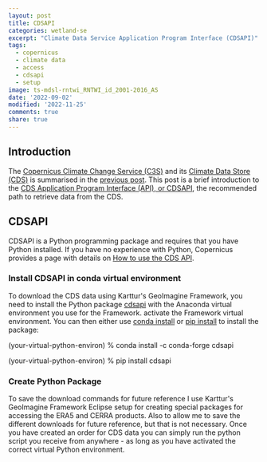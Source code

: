 ```yaml
---
layout: post
title: CDSAPI
categories: wetland-se
excerpt: "Climate Data Service Application Program Interface (CDSAPI)"
tags:
  - copernicus
  - climate data
  - access
  - cdsapi
  - setup
image: ts-mdsl-rntwi_RNTWI_id_2001-2016_AS
date: '2022-09-02'
modified: '2022-11-25'
comments: true
share: true
---
```


## Introduction

The [Copernicus Climate Change Service (C3S)](https://cds.climate.copernicus.eu/about-c3s) and its [Climate Data Store (CDS)](https://cds.climate.copernicus.eu/cdsapp#!/home) is summarised in the [previous post](../wetland-se_c3s/). This post is a brief introduction to the [CDS Application Program Interface (API), or CDSAPI](https://cds.climate.copernicus.eu/api-how-to), the recommended path to retrieve data from the CDS.

## CDSAPI

CDSAPI is a Python programming package and requires that you have Python installed. If you have no experience with Python, Copernicus provides a page with details on [How to use the CDS API](https://cds.climate.copernicus.eu/api-how-to).

### Install CDSAPI in conda virtual environment

To download the CDS data using Karttur's GeoImagine Framework, you need to install the Python package [<span class='package'>cdsapi</span>](https://github.com/ecmwf/cdsapi) with the <span class='app'>Anaconda</span> virtual environment you use for the Framework. <span class='terminalapp'>activate</span> the Framework virtual environment. You can then either use [<span class='terminalapp'>conda install</span>](https://anaconda.org/conda-forge/cdsapi) or [<span class='terminalapp'>pip install</span>](https://pypi.org/project/cdsapi/) to install the package:

<span class='terminal'>(your-virtual-python-environ) % conda install -c conda-forge cdsapi</span>

<span class='terminal'>(your-virtual-python-environ) % pip install cdsapi</span>

### Create Python Package

To save the download commands for future reference I use Karttur's GeoImagine Framework <span class='app'>Eclipse</span> setup for creating special packages for accessing the ERA5 and CERRA products. Also to allow me to save the different downloads for future reference, but that is not necessary. Once you have created an order for CDS data you can simply run the python script you receive from anywhere - as long as you have activated the correct virtual Python environment.
